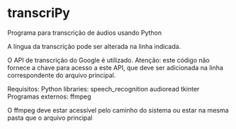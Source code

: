 # transcriPy

Programa para transcrição de áudios usando Python

A língua da transcrição pode ser alterada na linha indicada.

O API de transcrição do Google é utilizado. Atenção: este código não fornece a chave para acesso a este API, que deve ser adicionada na linha correspondente do arquivo principal.

Requisitos:
    Python libraries:
        speech_recognition
        audioread
        tkinter
    Programas externos:
        ffmpeg

O ffmpeg deve estar acessível pelo caminho do sistema ou estar na mesma pasta que o arquivo principal